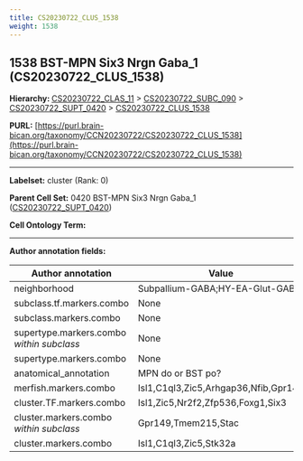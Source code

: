 ```yaml
---
title: CS20230722_CLUS_1538
weight: 1538
---
```

## 1538 BST-MPN Six3 Nrgn Gaba_1 (CS20230722_CLUS_1538)
<b>Hierarchy: </b>
[CS20230722_CLAS_11](../CS20230722_CLAS_11) >
[CS20230722_SUBC_090](../CS20230722_SUBC_090) >
[CS20230722_SUPT_0420](../CS20230722_SUPT_0420) >
[CS20230722_CLUS_1538](../CS20230722_CLUS_1538)

**PURL:** [https://purl.brain-bican.org/taxonomy/CCN20230722/CS20230722_CLUS_1538](https://purl.brain-bican.org/taxonomy/CCN20230722/CS20230722_CLUS_1538)

---


**Labelset:** cluster (Rank: 0)

**Parent Cell Set:** 0420 BST-MPN Six3 Nrgn Gaba_1 ([CS20230722_SUPT_0420](../CS20230722_SUPT_0420))



**Cell Ontology Term:** 

[MARKER GENES.]: #


---

[TRANSFERRED ANNOTATIONS.]: #


[AUTHOR ANNOTATION FIELDS.]: #


**Author annotation fields:**

| Author annotation | Value |
|-------------------|-------|
|neighborhood|Subpallium-GABA;HY-EA-Glut-GABA|
|subclass.tf.markers.combo|None|
|subclass.markers.combo|None|
|supertype.markers.combo _within subclass_|None|
|supertype.markers.combo|None|
|anatomical_annotation|MPN do or BST po?|
|merfish.markers.combo|Isl1,C1ql3,Zic5,Arhgap36,Nfib,Gpr149|
|cluster.TF.markers.combo|Isl1,Zic5,Nr2f2,Zfp536,Foxg1,Six3|
|cluster.markers.combo _within subclass_|Gpr149,Tmem215,Stac|
|cluster.markers.combo|Isl1,C1ql3,Zic5,Stk32a|

